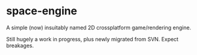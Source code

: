 space-engine
============

A simple (now) insuitably named 2D crossplatform game/rendering engine.

Still hugely a work in progress, plus newly migrated from SVN. Expect breakages.
